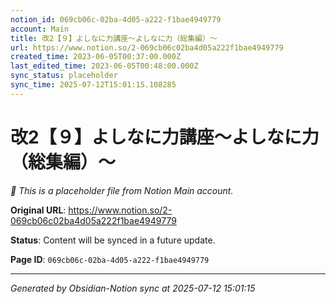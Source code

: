 ```yaml
---
notion_id: 069cb06c-02ba-4d05-a222-f1bae4949779
account: Main
title: 改2【９】よしなに力講座〜よしなに力（総集編）〜
url: https://www.notion.so/2-069cb06c02ba4d05a222f1bae4949779
created_time: 2023-06-05T00:37:00.000Z
last_edited_time: 2023-06-05T00:48:00.000Z
sync_status: placeholder
sync_time: 2025-07-12T15:01:15.108285
---
```


# 改2【９】よしなに力講座〜よしなに力（総集編）〜

*🔄 This is a placeholder file from Notion Main account.*

**Original URL**: https://www.notion.so/2-069cb06c02ba4d05a222f1bae4949779

**Status**: Content will be synced in a future update.

**Page ID**: `069cb06c-02ba-4d05-a222-f1bae4949779`

---

*Generated by Obsidian-Notion sync at 2025-07-12 15:01:15*
